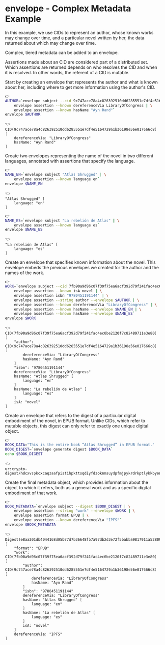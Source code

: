 # envelope - Complex Metadata Example

In this example, we use CIDs to represent an author, whose known works may change over time, and a particular novel written by her, the data returned about which may change over time.

Complex, tiered metadata can be added to an envelope.

Assertions made about an CID are considered part of a distributed set. Which assertions are returned depends on who resolves the CID and when it is resolved. In other words, the referent of a CID is mutable.


Start by creating an envelope that represents the author and what is known about her, including where to get more information using the author's CID.

```bash
👉
AUTHOR=`envelope subject --cid 9c747ace78a4c826392510dd6285551e7df4e5164729a1b36198e56e017666c8 | \
    envelope assertion --known dereferenceVia LibraryOfCongress | \
    envelope assertion --known hasName "Ayn Rand"`
envelope $AUTHOR
```

```
👈
CID(9c747ace78a4c826392510dd6285551e7df4e5164729a1b36198e56e017666c8) [
    dereferenceVia: "LibraryOfCongress"
    hasName: "Ayn Rand"
]
```

Create two envelopes representing the name of the novel in two different languages, annotated with assertions that specify the language.

```bash
👉
NAME_EN=`envelope subject "Atlas Shrugged" | \
    envelope assertion --known language en`
envelope $NAME_EN
```

```
👈
"Atlas Shrugged" [
    language: "en"
]
```

```bash
👉
NAME_ES=`envelope subject "La rebelión de Atlas" | \
    envelope assertion --known language es`
envelope $NAME_ES
```

```
👈
"La rebelión de Atlas" [
    language: "es"
]
```

Create an envelope that specifies known information about the novel. This envelope embeds the previous envelopes we created for the author and the names of the work.

```bash
👉
WORK=`envelope subject --cid 7fb90a9d96c07f39f75ea6acf392d79f241fac4ec0be2120f7c82489711e3e80 | \
    envelope assertion --known isA novel | \
    envelope assertion isbn "9780451191144" | \
    envelope assertion --string author --envelope $AUTHOR | \
    envelope assertion --known dereferenceVia "LibraryOfCongress" | \
    envelope assertion --known hasName --envelope $NAME_EN | \
    envelope assertion --known hasName --envelope $NAME_ES`
envelope $WORK
```

```
👈
CID(7fb90a9d96c07f39f75ea6acf392d79f241fac4ec0be2120f7c82489711e3e80) [
    "author": CID(9c747ace78a4c826392510dd6285551e7df4e5164729a1b36198e56e017666c8) [
        dereferenceVia: "LibraryOfCongress"
        hasName: "Ayn Rand"
    ]
    "isbn": "9780451191144"
    dereferenceVia: "LibraryOfCongress"
    hasName: "Atlas Shrugged" [
        language: "en"
    ]
    hasName: "La rebelión de Atlas" [
        language: "es"
    ]
    isA: "novel"
]
```

Create an envelope that refers to the digest of a particular digital embodiment of the novel, in EPUB format. Unlike CIDs, which refer to mutable objects, this digest can only refer to exactly one unique digital object.

```bash
👉
BOOK_DATA="This is the entire book “Atlas Shrugged” in EPUB format."
BOOK_DIGEST=`envelope generate digest $BOOK_DATA`
echo $BOOK_DIGEST
```

```
👈
ur:crypto-digest/hdcxvspkcxcaqzaafpistihpkttsqdiyfdzoknmsuydpfmjpykrdrkptlykkbyondeaslpinjljn
```

Create the final metadata object, which provides information about the object to which it refers, both as a general work and as a specific digital embodiment of that work.

```bash
👉
BOOK_METADATA=`envelope subject --digest $BOOK_DIGEST | \
    envelope assertion --string "work" --envelope $WORK | \
    envelope assertion format EPUB | \
    envelope assertion --known dereferenceVia "IPFS"`
envelope $BOOK_METADATA
```

```
👈
Digest(e8aa201db4044168d05b77d7b36648fb7a97db2d3e72f5babba9817911a52809) [
    "format": "EPUB"
    "work": CID(7fb90a9d96c07f39f75ea6acf392d79f241fac4ec0be2120f7c82489711e3e80) [
        "author": CID(9c747ace78a4c826392510dd6285551e7df4e5164729a1b36198e56e017666c8) [
            dereferenceVia: "LibraryOfCongress"
            hasName: "Ayn Rand"
        ]
        "isbn": "9780451191144"
        dereferenceVia: "LibraryOfCongress"
        hasName: "Atlas Shrugged" [
            language: "en"
        ]
        hasName: "La rebelión de Atlas" [
            language: "es"
        ]
        isA: "novel"
    ]
    dereferenceVia: "IPFS"
]
```
